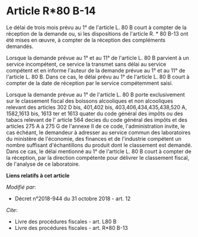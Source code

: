 # Article R*80 B-14

Le délai de trois mois prévu au 1° de l'article L. 80 B court à compter de la réception de la demande ou, si les dispositions
de l'article R. * 80 B-13 ont été mises en œuvre, à compter de la réception des compléments demandés.

Lorsque la demande prévue au 1° et au 11° de l'article L. 80 B parvient à un service incompétent, ce service la transmet sans
délai au service compétent et en informe l'auteur de la demande prévue au 1° et au 11° de l'article L. 80 B. Dans ce cas, le
délai prévu au 1° de l'article L. 80 B court à compter de la date de réception par le service compétemment saisi.

Lorsque la demande prévue au 1° de l'article L. 80 B porte exclusivement sur le classement fiscal des boissons alcooliques et
non alcooliques relevant des articles 302 D bis, 401,402 bis, 403,406,434,435,438,520 A, 1582,1613 bis, 1613 ter et 1613
quater du code général des impôts ou des tabacs relevant de l' article 564 decies du code général des impôts et des articles
275 A à 275 G de l'annexe II de ce code, l'administration invite, le cas échéant, le demandeur à adresser au service commun
des laboratoires du ministère de l'économie, des finances et de l'industrie compétent un nombre suffisant d'échantillons du
produit dont le classement est demandé. Dans ce cas, le délai mentionné au 1° de l'article L. 80 B court à compter de la
réception, par la direction compétente pour délivrer le classement fiscal, de l'analyse de ce laboratoire.

**Liens relatifs à cet article**

_Modifié par_:

  - Décret n°2018-944 du 31 octobre 2018 - art. 12

_Cite_:

  - Livre des procédures fiscales - art. L80 B
  - Livre des procédures fiscales - art. R*80 B-13
